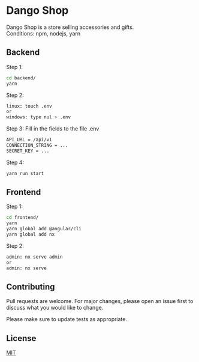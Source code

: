 # Dango Shop

Dango Shop is a store selling accessories and gifts.\
Conditions: npm, nodejs, yarn

## Backend

Step 1:

```bash
cd backend/
yarn
```

Step 2:

```bash
linux: touch .env
or
windows: type nul > .env
```

Step 3: Fill in the fields to the file .env

```bash
API_URL = /api/v1
CONNECTION_STRING = ...
SECRET_KEY = ...
```

Step 4:

```bash
yarn run start
```

## Frontend

Step 1:

```bash
cd frontend/
yarn
yarn global add @angular/cli 
yarn global add nx 
```

Step 2:

```bash
admin: nx serve admin
or
admin: nx serve
```

## Contributing

Pull requests are welcome. For major changes, please open an issue first to discuss what you would like to change.

Please make sure to update tests as appropriate.

## License

[MIT](https://choosealicense.com/licenses/mit/)
